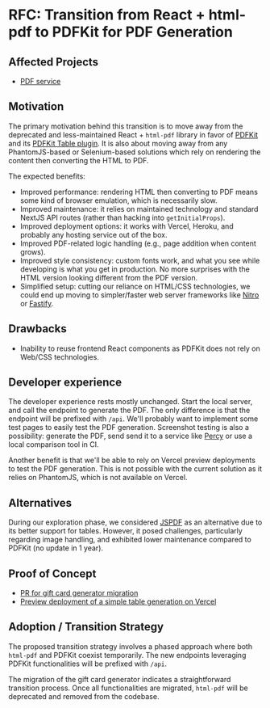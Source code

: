 # RFC: Transition from React + html-pdf to PDFKit for PDF Generation

## Affected Projects

- [PDF service](https://github.com/opencollective/opencollective-pdf)

## Motivation

The primary motivation behind this transition is to move away from the deprecated and less-maintained React + `html-pdf` library in favor of [PDFKit](https://github.com/foliojs/pdfkit) and its [PDFKit Table plugin](https://www.npmjs.com/package/pdfkit-table). It is also about moving away from any PhantomJS-based or Selenium-based solutions which rely on rendering the content then converting the HTML to PDF.

The expected benefits:

- Improved performance: rendering HTML then converting to PDF means some kind of browser emulation, which is necessarily slow.
- Improved maintenance: it relies on maintained technology and standard NextJS API routes (rather than hacking into `getInitialProps`).
- Improved deployment options: it works with Vercel, Heroku, and probably any hosting service out of the box.
- Improved PDF-related logic handling (e.g., page addition when content grows).
- Improved style consistency: custom fonts work, and what you see while developing is what you get in production. No more surprises with the HTML version looking different from the PDF version.
- Simplified setup: cutting our reliance on HTML/CSS technologies, we could end up moving to simpler/faster web server frameworks like [Nitro](https://nitro.unjs.io/) or [Fastify](https://www.fastify.io/).

## Drawbacks

- Inability to reuse frontend React components as PDFKit does not rely on Web/CSS technologies.

## Developer experience

The developer experience rests mostly unchanged. Start the local server, and call the endpoint to generate the PDF. The only difference is that the endpoint will be prefixed with `/api`. We'll probably want to implement some test pages to easily test the PDF generation. Screenshot testing is also a possibility: generate the PDF, send send it to a service like [Percy](https://percy.io/) or use a local comparison tool in CI.

Another benefit is that we'll be able to rely on Vercel preview deployments to test the PDF generation. This is not possible with the current solution as it relies on PhantomJS, which is not available on Vercel.

## Alternatives

During our exploration phase, we considered [JSPDF](https://github.com/parallax/jsPDF) as an alternative due to its better support for tables. However, it posed challenges, particularly regarding image handling, and exhibited lower maintenance compared to PDFKit (no update in 1 year).

## Proof of Concept

- [PR for gift card generator migration](https://github.com/opencollective/opencollective-pdf/pull/977)
- [Preview deployment of a simple table generation on Vercel](https://opencollective-pdf-git-feat-pdfkit-demo-table-opencollective.vercel.app/api/test-table)

## Adoption / Transition Strategy

The proposed transition strategy involves a phased approach where both `html-pdf` and PDFKit coexist temporarily. The new endpoints leveraging PDFKit functionalities will be prefixed with `/api`.

The migration of the gift card generator indicates a straightforward transition process. Once all functionalities are migrated, `html-pdf` will be deprecated and removed from the codebase.
